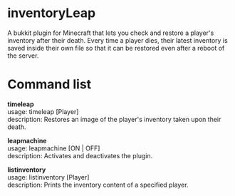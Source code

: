 # inventoryLeap
A bukkit plugin for Minecraft that lets you check and restore a player's inventory after their death. 
Every time a player dies, their latest inventory is saved inside their own file so that it can be restored even after a reboot of the server.

# Command list
<b>timeleap</b>   
    usage: timeleap [Player]  
    description: Restores an image of the player's inventory taken upon their death.  
    
<b>leapmachine</b>    
    usage: leapmachine [ON | OFF]  
    description: Activates and deactivates the plugin.  
    
<b>listinventory</b>  
    usage: listinventory [Player]  
    description: Prints the inventory content of a specified player.  

